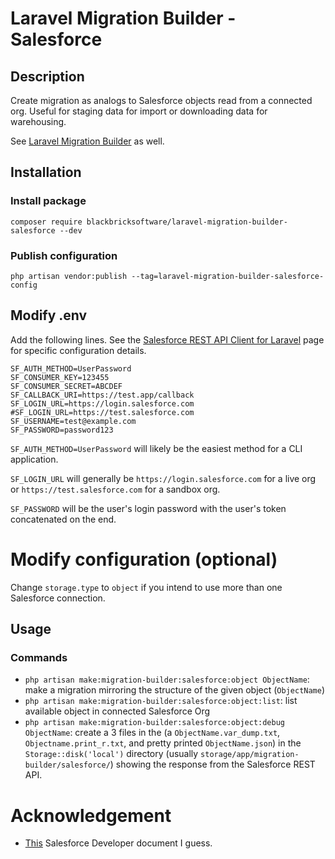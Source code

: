 # Laravel Migration Builder - Salesforce

## Description

Create migration as analogs to Salesforce objects read from a connected org. Useful for staging data for import or downloading data for warehousing.

See [Laravel Migration Builder](https://github.com/blackbricksoftware/laravel-migration-builder) as well.

## Installation

### Install package

`composer require blackbricksoftware/laravel-migration-builder-salesforce --dev`

### Publish configuration

`php artisan vendor:publish --tag=laravel-migration-builder-salesforce-config`

## Modify .env

Add the following lines. See the [Salesforce REST API Client for Laravel](https://github.com/omniphx/forrest) page for specific configuration details.

```
SF_AUTH_METHOD=UserPassword
SF_CONSUMER_KEY=123455
SF_CONSUMER_SECRET=ABCDEF
SF_CALLBACK_URI=https://test.app/callback
SF_LOGIN_URL=https://login.salesforce.com
#SF_LOGIN_URL=https://test.salesforce.com
SF_USERNAME=test@example.com
SF_PASSWORD=password123
```

`SF_AUTH_METHOD=UserPassword` will likely be the easiest method for a CLI application. 

`SF_LOGIN_URL` will generally be `https://login.salesforce.com` for a live org or `https://test.salesforce.com` for a sandbox org.

`SF_PASSWORD` will be the user's login password with the user's token concatenated on the end.


# Modify configuration (optional)

Change `storage.type` to `object` if you intend to use more than one Salesforce connection.

## Usage

### Commands

- `php artisan make:migration-builder:salesforce:object ObjectName`: make a migration mirroring the structure of the given object (`ObjectName`)
- `php artisan make:migration-builder:salesforce:object:list`: list available object in connected Salesforce Org
- `php artisan make:migration-builder:salesforce:object:debug ObjectName`: create a 3 files in the (a `ObjectName.var_dump.txt`, `Objectname.print_r.txt`, and pretty printed `ObjectName.json`) in the `Storage::disk('local')` directory (usually `storage/app/migration-builder/salesforce/`) showing the response from the Salesforce REST API.

# Acknowledgement

- [This](https://developer.salesforce.com/docs/atlas.en-us.230.0.api.meta/api/sforce_api_calls_describesobjects_describesobjectresult.htm) Salesforce Developer document I guess.
